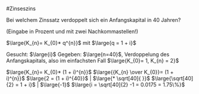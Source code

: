 #Zinseszins 

Bei welchem Zinssatz verdoppelt sich ein Anfangskapital in 40 Jahren?

(Eingabe in Prozent und mit zwei Nachkommastellen!)

$\large{K_{n}= K_{0}* q^{n}}$ mit $\large{q = 1 + i}$

Gesucht: $\large{i}$
Gegeben: $\large{n=40}$, Verdoppelung des Anfangskapitals, also im einfachsten Fall $\large{K_{0}= 1, K_{n} = 2}$

$\large{K_{n}= K_{0}* (1 + i)^{n}}$
$\large{{K_{n} \over K_{0}}= (1 + i)^{n}}$
$\large{2 = (1 + i)^{40}}$ | $\large{* \sqrt[40]{ }}$
$\large{\sqrt[40]{2} = 1 + i}$ | $\large{-1}$
$\large{i = \sqrt[40]{2} -1 = 0.0175 = 1.75\%}$




